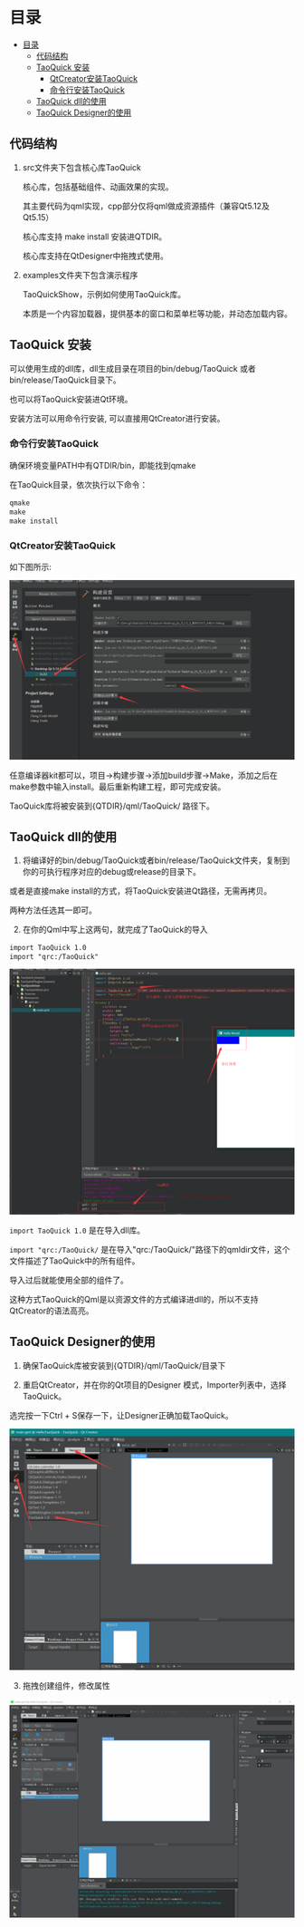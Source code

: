 # 目录
- [目录](#%e7%9b%ae%e5%bd%95)
  - [代码结构](#%e4%bb%a3%e7%a0%81%e7%bb%93%e6%9e%84)
  - [TaoQuick 安装](#taoquick-%e5%ae%89%e8%a3%85)
    - [QtCreator安装TaoQuick](#qtcreator%e5%ae%89%e8%a3%85taoquick)
    - [命令行安装TaoQuick](#%e5%91%bd%e4%bb%a4%e8%a1%8c%e5%ae%89%e8%a3%85taoquick)
  - [TaoQuick dll的使用](#taoquick-dll%e7%9a%84%e4%bd%bf%e7%94%a8)
  - [TaoQuick Designer的使用](#taoquick-designer%e7%9a%84%e4%bd%bf%e7%94%a8)

## 代码结构

1. src文件夹下包含核心库TaoQuick
   
   核心库，包括基础组件、动画效果的实现。 

   其主要代码为qml实现，cpp部分仅将qml做成资源插件（兼容Qt5.12及Qt5.15）

   核心库支持 make install 安装进QTDIR。

   核心库支持在QtDesigner中拖拽式使用。

2. examples文件夹下包含演示程序
   
   TaoQuickShow，示例如何使用TaoQuick库。

   本质是一个内容加载器，提供基本的窗口和菜单栏等功能，并动态加载内容。

## TaoQuick 安装

可以使用生成的dll库，dll生成目录在项目的bin/debug/TaoQuick 或者 bin/release/TaoQuick目录下。

也可以将TaoQuick安装进Qt环境。

安装方法可以用命令行安装, 可以直接用QtCreator进行安装。

### 命令行安装TaoQuick

确保环境变量PATH中有QTDIR/bin，即能找到qmake

在TaoQuick目录，依次执行以下命令：

```
qmake
make
make install

```

### QtCreator安装TaoQuick

如下图所示:

![](https://github.com/jaredtao/TaoQuickPreview/blob/master/Preview/QtCreator-install.png)

任意编译器kit都可以，项目->构建步骤->添加build步骤->Make，添加之后在make参数中输入install。最后重新构建工程，即可完成安装。

TaoQuick库将被安装到{QTDIR}/qml/TaoQuick/ 路径下。


## TaoQuick dll的使用

1. 将编译好的bin/debug/TaoQuick或者bin/release/TaoQuick文件夹，复制到你的可执行程序对应的debug或release的目录下。

或者是直接make install的方式，将TaoQuick安装进Qt路径，无需再拷贝。

两种方法任选其一即可。

2. 在你的Qml中写上这两句，就完成了TaoQuick的导入
```
import TaoQuick 1.0
import "qrc:/TaoQuick"
```

![](https://github.com/jaredtao/TaoQuickPreview/blob/master/Preview/TaoQuick-use.png)

`import TaoQuick 1.0` 是在导入dll库。

`import "qrc:/TaoQuick/` 是在导入"qrc:/TaoQuick/"路径下的qmldir文件，这个文件描述了TaoQuick中的所有组件。

导入过后就能使用全部的组件了。

这种方式TaoQuick的Qml是以资源文件的方式编译进dll的，所以不支持QtCreator的语法高亮。

## TaoQuick Designer的使用

1. 确保TaoQuick库被安装到{QTDIR}/qml/TaoQuick/目录下

2. 重启QtCreator，并在你的Qt项目的Designer 模式，Importer列表中，选择TaoQuick。

选完按一下Ctrl + S保存一下，让Designer正确加载TaoQuick。

![](https://github.com/jaredtao/TaoQuickPreview/blob/master/Preview/Import.png)

3. 拖拽创建组件，修改属性

![](https://github.com/jaredtao/TaoQuickPreview/blob/master/Preview/Drag.gif)

